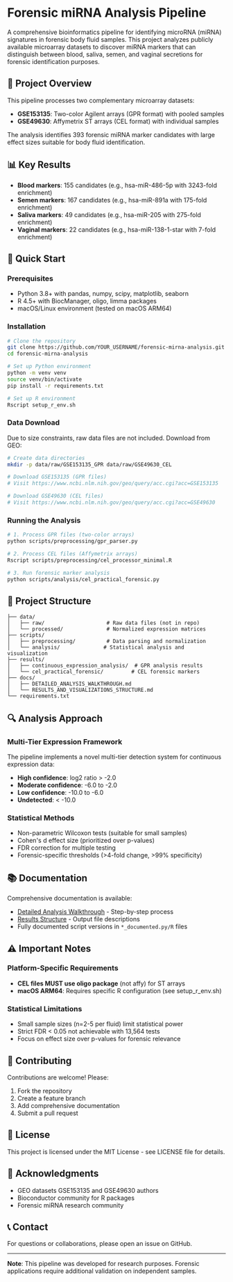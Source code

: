 # Forensic miRNA Analysis Pipeline

A comprehensive bioinformatics pipeline for identifying microRNA (miRNA) signatures in forensic body fluid samples. This project analyzes publicly available microarray datasets to discover miRNA markers that can distinguish between blood, saliva, semen, and vaginal secretions for forensic identification purposes.

## 🔬 Project Overview

This pipeline processes two complementary microarray datasets:
- **GSE153135**: Two-color Agilent arrays (GPR format) with pooled samples
- **GSE49630**: Affymetrix ST arrays (CEL format) with individual samples

The analysis identifies 393 forensic miRNA marker candidates with large effect sizes suitable for body fluid identification.

## 📊 Key Results

- **Blood markers**: 155 candidates (e.g., hsa-miR-486-5p with 3243-fold enrichment)
- **Semen markers**: 167 candidates (e.g., hsa-miR-891a with 175-fold enrichment)
- **Saliva markers**: 49 candidates (e.g., hsa-miR-205 with 275-fold enrichment)
- **Vaginal markers**: 22 candidates (e.g., hsa-miR-138-1-star with 7-fold enrichment)

## 🚀 Quick Start

### Prerequisites

- Python 3.8+ with pandas, numpy, scipy, matplotlib, seaborn
- R 4.5+ with BiocManager, oligo, limma packages
- macOS/Linux environment (tested on macOS ARM64)

### Installation

```bash
# Clone the repository
git clone https://github.com/YOUR_USERNAME/forensic-mirna-analysis.git
cd forensic-mirna-analysis

# Set up Python environment
python -m venv venv
source venv/bin/activate
pip install -r requirements.txt

# Set up R environment
Rscript setup_r_env.sh
```

### Data Download

Due to size constraints, raw data files are not included. Download from GEO:

```bash
# Create data directories
mkdir -p data/raw/GSE153135_GPR data/raw/GSE49630_CEL

# Download GSE153135 (GPR files)
# Visit https://www.ncbi.nlm.nih.gov/geo/query/acc.cgi?acc=GSE153135

# Download GSE49630 (CEL files)  
# Visit https://www.ncbi.nlm.nih.gov/geo/query/acc.cgi?acc=GSE49630
```

### Running the Analysis

```bash
# 1. Process GPR files (two-color arrays)
python scripts/preprocessing/gpr_parser.py

# 2. Process CEL files (Affymetrix arrays)
Rscript scripts/preprocessing/cel_processor_minimal.R

# 3. Run forensic marker analysis
python scripts/analysis/cel_practical_forensic.py
```

## 📁 Project Structure

```
├── data/
│   ├── raw/                    # Raw data files (not in repo)
│   └── processed/              # Normalized expression matrices
├── scripts/
│   ├── preprocessing/          # Data parsing and normalization
│   └── analysis/              # Statistical analysis and visualization
├── results/
│   ├── continuous_expression_analysis/  # GPR analysis results
│   └── cel_practical_forensic/         # CEL forensic markers
├── docs/
│   ├── DETAILED_ANALYSIS_WALKTHROUGH.md
│   └── RESULTS_AND_VISUALIZATIONS_STRUCTURE.md
└── requirements.txt
```

## 🔍 Analysis Approach

### Multi-Tier Expression Framework
The pipeline implements a novel multi-tier detection system for continuous expression data:
- **High confidence**: log2 ratio > -2.0
- **Moderate confidence**: -6.0 to -2.0  
- **Low confidence**: -10.0 to -6.0
- **Undetected**: < -10.0

### Statistical Methods
- Non-parametric Wilcoxon tests (suitable for small samples)
- Cohen's d effect size (prioritized over p-values)
- FDR correction for multiple testing
- Forensic-specific thresholds (>4-fold change, >99% specificity)

## 📚 Documentation

Comprehensive documentation is available:
- [Detailed Analysis Walkthrough](DETAILED_ANALYSIS_WALKTHROUGH.md) - Step-by-step process
- [Results Structure](RESULTS_AND_VISUALIZATIONS_STRUCTURE.md) - Output file descriptions
- Fully documented script versions in `*_documented.py/R` files

## ⚠️ Important Notes

### Platform-Specific Requirements
- **CEL files MUST use oligo package** (not affy) for ST arrays
- **macOS ARM64**: Requires specific R configuration (see setup_r_env.sh)

### Statistical Limitations
- Small sample sizes (n=2-5 per fluid) limit statistical power
- Strict FDR < 0.05 not achievable with 13,564 tests
- Focus on effect size over p-values for forensic relevance

## 🤝 Contributing

Contributions are welcome! Please:
1. Fork the repository
2. Create a feature branch
3. Add comprehensive documentation
4. Submit a pull request

## 📄 License

This project is licensed under the MIT License - see LICENSE file for details.

## 🙏 Acknowledgments

- GEO datasets GSE153135 and GSE49630 authors
- Bioconductor community for R packages
- Forensic miRNA research community

## 📞 Contact

For questions or collaborations, please open an issue on GitHub.

---

**Note**: This pipeline was developed for research purposes. Forensic applications require additional validation on independent samples.